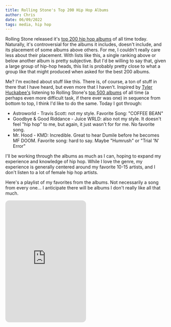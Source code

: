 ```yaml
---
title: Rolling Stone's Top 200 Hip Hop Albums
author: Chris
date: 06/09/2022
tags: media, hip hop
---
```


Rolling Stone released it's [top 200 hip hop albums](https://www.rollingstone.com/music/music-lists/best-hip-hop-albums-1323916) 
of all time today. Naturally, it's controversial for the albums it includes, doesn't include, and its placement of some
albums above others. For me, I couldn't really care less about their placement. With lists like this, a single ranking
above or below another album is pretty subjective. But I'd be willing to say that, given a large group of hip-hop heads,
this list is probably pretty close to what a group like that might produced when asked for the best 200 albums.

Me? I'm excited about stuff like this. There is, of course, a ton of stuff in there that I have heard, but even more that
I haven't. Inspired by [Tyler Huckabee's](https://twitter.com/TylerHuckabee/status/1526986060332511232) 
listening to Rolling Stone's [top 500 albums](https://www.rollingstone.com/music/music-lists/best-albums-of-all-time-1062063/) 
of all time (a perhaps even more difficult task, if there ever was one) in sequence from bottom to top, I think I'd like 
to do the same. Today I got through:

- Astroworld - Travis Scott: not my style. Favorite Song: "COFFEE BEAN"
- Goodbye & Good Riddance - Juice WRLD: also not my style. It doesn't feel "hip hop" to me, but again, it just wasn't for
for me. No favorite song.
- Mr. Hood - KMD: Incredible. Great to hear Dumile before he becomes MF DOOM. Favorite song: hard to say. Maybe "Humrush"
or "Trial 'N' Error"

I'll be working through the albums as much as I can, hoping to expand my experience and knowledge of hip hop. While I love
the genre, my experience is generally centered around my favorite 10-15 artists, and I don't listen to a lot of female
hip hop artists.

Here's a playlist of my favorites from the albums. Not necessarily a song from every one... I anticipate there will be
albums I don't really like all that much.

<iframe style="border-radius:12px" src="https://open.spotify.com/embed/playlist/6YjYOrpEQK5Ih5dAbjU47g?utm_source=generator" width="50%" height="380" frameBorder="0" allowfullscreen="" allow="autoplay; clipboard-write; encrypted-media; fullscreen; picture-in-picture"></iframe>

